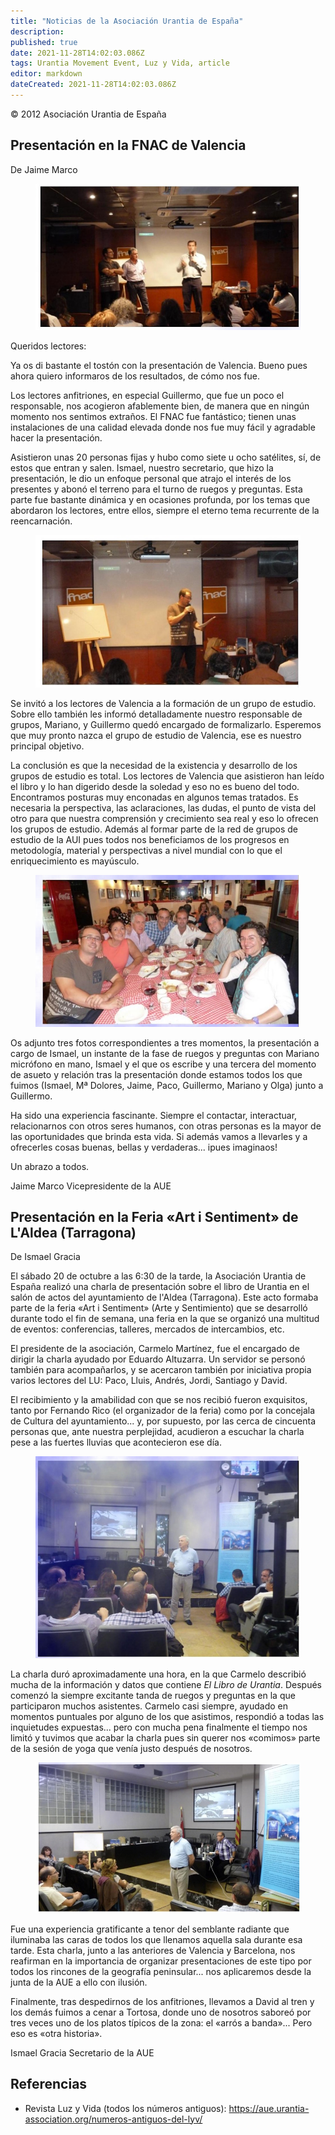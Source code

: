 ```yaml
---
title: "Noticias de la Asociación Urantia de España"
description: 
published: true
date: 2021-11-28T14:02:03.086Z
tags: Urantia Movement Event, Luz y Vida, article
editor: markdown
dateCreated: 2021-11-28T14:02:03.086Z
---
```


<p class="v-card v-sheet theme--light grey lighten-3 px-2">© 2012 Asociación Urantia de España</p>

## Presentación en la FNAC de Valencia

De Jaime Marco

<figure id="Figure_1" class="image urantiapedia">
<img src="/image/article/Luz_y_Vida/LyV31/06.jpg">
</figure>

Queridos lectores:

Ya os di bastante el tostón con la presentación de Valencia. Bueno pues ahora quiero informaros de los resultados, de cómo nos fue.

Los lectores anfitriones, en especial Guillermo, que fue un poco el responsable, nos acogieron afablemente bien, de manera que en ningún momento nos sentimos extraños. El FNAC fue fantástico; tienen unas instalaciones de una calidad elevada donde nos fue muy fácil y agradable hacer la presentación.

Asistieron unas 20 personas fijas y hubo como siete u ocho satélites, sí, de estos que entran y salen. Ismael, nuestro secretario, que hizo la presentación, le dio un enfoque personal que atrajo el interés de los presentes y abonó el terreno para el turno de ruegos y preguntas. Esta parte fue bastante dinámica y en ocasiones profunda, por los temas que abordaron los lectores, entre ellos, siempre el eterno tema recurrente de la reencarnación.

<figure id="Figure_2" class="image urantiapedia">
<img src="/image/article/Luz_y_Vida/LyV31/07.jpg">
</figure>

Se invitó a los lectores de Valencia a la formación de un grupo de estudio. Sobre ello también les informó detalladamente nuestro responsable de grupos, Mariano, y Guillermo quedó encargado de formalizarlo. Esperemos que muy pronto nazca el grupo de estudio de Valencia, ese es nuestro principal objetivo.

La conclusión es que la necesidad de la existencia y desarrollo de los grupos de estudio es total. Los lectores de Valencia que asistieron han leído el libro y lo han digerido desde la soledad y eso no es bueno del todo. Encontramos posturas muy enconadas en algunos temas tratados. Es necesaria la perspectiva, las aclaraciones, las dudas, el punto de vista del otro para que nuestra comprensión y crecimiento sea real y eso lo ofrecen los grupos de estudio. Además al formar parte de la red de grupos de estudio de la AUI pues todos nos beneficiamos de los progresos en metodología, material y perspectivas a nivel mundial con lo que el enriquecimiento es mayúsculo.

<figure id="Figure_3" class="image urantiapedia">
<img src="/image/article/Luz_y_Vida/LyV31/05.jpg">
</figure>

Os adjunto tres fotos correspondientes a tres momentos, la presentación a cargo de Ismael, un instante de la fase de ruegos y preguntas con Mariano micrófono en mano, Ismael y el que os escribe y una tercera del momento de asueto y relación tras la presentación donde estamos todos los que fuimos (Ismael, Mª Dolores, Jaime, Paco, Guillermo, Mariano y Olga) junto a Guillermo.

Ha sido una experiencia fascinante. Siempre el contactar, interactuar, relacionarnos con otros seres humanos, con otras personas es la mayor de las oportunidades que brinda esta vida. Si además vamos a llevarles y a ofrecerles cosas buenas, bellas y verdaderas... ipues imaginaos!

Un abrazo a todos.

Jaime Marco
Vicepresidente de la AUE

## Presentación en la Feria «Art i Sentiment» de L'Aldea (Tarragona)

De Ismael Gracia

El sábado 20 de octubre a las 6:30 de la tarde, la Asociación Urantia de España realizó una charla de presentación sobre el libro de Urantia en el salón de actos del ayuntamiento de l'Aldea (Tarragona). Este acto formaba parte de la feria «Art i Sentiment» (Arte y Sentimiento) que se desarrolló durante todo el fin de semana, una feria en la que se organizó una multitud de eventos: conferencias, talleres, mercados de intercambios, etc.

El presidente de la asociación, Carmelo Martínez, fue el encargado de dirigir la charla ayudado por Eduardo Altuzarra. Un servidor se personó también para acompañarlos, y se acercaron también por iniciativa propia varios lectores del LU: Paco, Lluis, Andrés, Jordi, Santiago y David.

El recibimiento y la amabilidad con que se nos recibió fueron exquisitos, tanto por Fernando Rico (el organizador de la feria) como por la concejala de Cultura del ayuntamiento... y, por supuesto, por las cerca de cincuenta personas que, ante nuestra perplejidad, acudieron a escuchar la charla pese a las fuertes lluvias que acontecieron ese día.

<figure id="Figure_4" class="image urantiapedia">
<img src="/image/article/Luz_y_Vida/LyV31/09.jpg">
</figure>

La charla duró aproximadamente una hora, en la que Carmelo describió mucha de la información y datos que contiene _El Libro de Urantia_. Después comenzó la siempre excitante tanda de ruegos y preguntas en la que participaron muchos asistentes. Carmelo casi siempre, ayudado en momentos puntuales por alguno de los que asistimos, respondió a todas las inquietudes expuestas... pero con mucha pena finalmente el tiempo nos limitó y tuvimos que acabar la charla pues sin querer nos «comimos» parte de la sesión de yoga que venía justo después de nosotros. 

<figure id="Figure_5" class="image urantiapedia">
<img src="/image/article/Luz_y_Vida/LyV31/08.jpg">
</figure>

Fue una experiencia gratificante a tenor del semblante radiante que iluminaba las caras de todos los que llenamos aquella sala durante esa tarde. Esta charla, junto a las anteriores de Valencia y Barcelona, nos reafirman en la importancia de organizar presentaciones de este tipo por todos los rincones de la geografía peninsular... nos aplicaremos desde la junta de la AUE a ello con ilusión.

Finalmente, tras despedirnos de los anfitriones, llevamos a David al tren y los demás fuimos a cenar a Tortosa, donde uno de nosotros saboreó por tres veces uno de los platos típicos de la zona: el «arrós a banda»... Pero eso es «otra historia».

Ismael Gracia
Secretario de la AUE

## Referencias

- Revista Luz y Vida (todos los números antiguos): https://aue.urantia-association.org/numeros-antiguos-del-lyv/